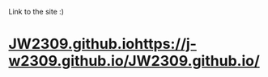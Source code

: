 Link to the site :)

# [JW2309.github.io](https://j-w2309.github.io/JW2309.github.io/)https://j-w2309.github.io/JW2309.github.io/
 
